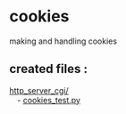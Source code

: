 # cookies

making and handling cookies

created files :
----------------
[http_server_cgi/](https://github.com/Geoffrey-Carpentier/formation_python/tree/main/http_server_cgi)
<br/>&emsp;- [cookies_test.py](https://github.com/Geoffrey-Carpentier/formation_python/blob/main/http_server_cgi/cookies_test.py)
